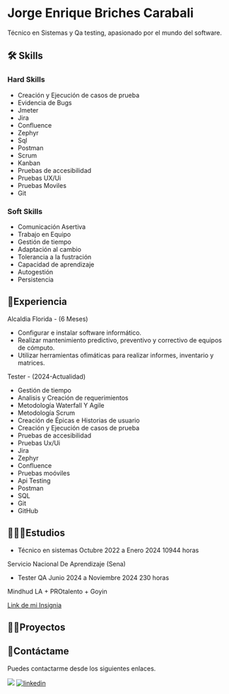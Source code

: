 
# Jorge Enrique Briches Carabali

Técnico en Sistemas y Qa testing, apasionado por el mundo del software.


## 🛠 Skills

### Hard Skills

* Creación y Ejecución de casos de prueba
* Evidencia de Bugs
* Jmeter
* Jira
* Confluence
* Zephyr
* Sql
* Postman
* Scrum
* Kanban
* Pruebas de accesibilidad
* Pruebas UX/Ui
* Pruebas Moviles
* Git

### Soft Skills

* Comunicación Asertiva
* Trabajo en Equipo
* Gestión de tiempo
* Adaptación al cambio
* Tolerancia a la fustración
* Capacidad de aprendizaje
* Autogestión
* Persistencia

## 📜Experiencia

Alcaldia Florida - (6 Meses)
* Configurar e instalar software informático.
* Realizar mantenimiento predictivo, preventivo y correctivo de equipos de cómputo.
* Utilizar herramientas ofimáticas para realizar informes, inventario y matrices.

Tester - (2024-Actualidad)
* Gestión de tiempo
* Analisis y Creación de requerimientos
* Metodología Waterfall Y Agile
* Metodología Scrum
* Creación de Épicas e Historias de usuario 
* Creación y Ejecución de casos de prueba
* Pruebas de accesibilidad
* Pruebas Ux/Ui
* Jira
* Zephyr
* Confluence
* Pruebas moóviles
* Api Testing
* Postman
* SQL
* Git
* GitHub
  
## 👨🏾‍🎓Estudios

* Técnico en sistemas Octubre 2022 a Enero 2024 10944 horas

Servicio Nacional De Aprendizaje (Sena)

* Tester QA Junio 2024 a Noviembre 2024  230 horas

Mindhud LA + PROtalento + Goyin

[Link de mi Insignia]()

## 🧑‍💻Proyectos

## 📒Contáctame
Puedes contactarme desde los siguientes enlaces.

<a href="mailto:jorgebrichesz1@outlook.com"><img src="https://img.shields.io/badge/mail-white?style=for-the-badge&logo=gmail&logoColor=white&color=%230C8844"/></a>
[![linkedin](https://img.shields.io/badge/linkedin-0A66C2?style=for-the-badge&logo=linkedin&logoColor=white)](https://www.linkedin.com/in/jorge-enrique-briches-carabali-58a5b323b/)


